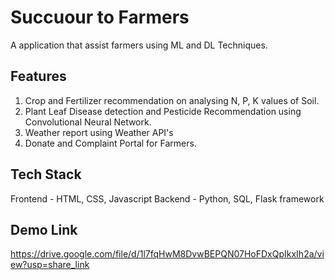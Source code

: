 # Succuour to Farmers
A application that assist farmers using ML and DL Techniques.

## Features
1. Crop and Fertilizer recommendation on analysing N, P, K values of Soil.
2. Plant Leaf Disease detection and Pesticide Recommendation using Convolutional Neural Network.
3. Weather report using Weather API's
4. Donate and Complaint Portal for Farmers.

## Tech Stack
Frontend - HTML, CSS, Javascript
Backend - Python, SQL, Flask framework

## Demo Link
https://drive.google.com/file/d/1l7fqHwM8DvwBEPQN07HoFDxQpIkxIh2a/view?usp=share_link
